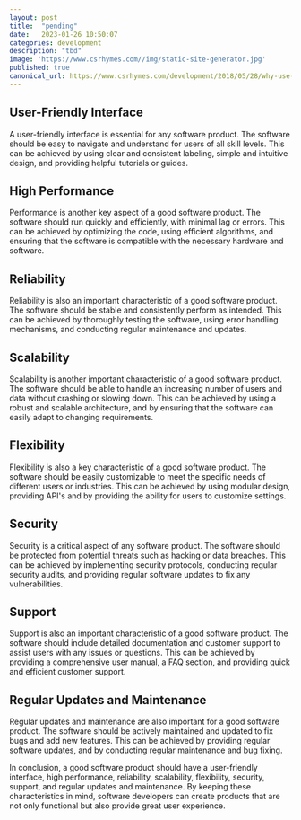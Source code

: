 ```yaml
---
layout: post
title:  "pending"
date:   2023-01-26 10:50:07
categories: development
description: "tbd"
image: 'https://www.csrhymes.com//img/static-site-generator.jpg'
published: true
canonical_url: https://www.csrhymes.com/development/2018/05/28/why-use-a-static-site-generator.html
---
```



## User-Friendly Interface
A user-friendly interface is essential for any software product. The software should be easy to navigate and understand for users of all skill levels. This can be achieved by using clear and consistent labeling, simple and intuitive design, and providing helpful tutorials or guides.

## High Performance
Performance is another key aspect of a good software product. The software should run quickly and efficiently, with minimal lag or errors. This can be achieved by optimizing the code, using efficient algorithms, and ensuring that the software is compatible with the necessary hardware and software.

## Reliability
Reliability is also an important characteristic of a good software product. The software should be stable and consistently perform as intended. This can be achieved by thoroughly testing the software, using error handling mechanisms, and conducting regular maintenance and updates.

## Scalability
Scalability is another important characteristic of a good software product. The software should be able to handle an increasing number of users and data without crashing or slowing down. This can be achieved by using a robust and scalable architecture, and by ensuring that the software can easily adapt to changing requirements.

## Flexibility
Flexibility is also a key characteristic of a good software product. The software should be easily customizable to meet the specific needs of different users or industries. This can be achieved by using modular design, providing API's and by providing the ability for users to customize settings.

## Security
Security is a critical aspect of any software product. The software should be protected from potential threats such as hacking or data breaches. This can be achieved by implementing security protocols, conducting regular security audits, and providing regular software updates to fix any vulnerabilities.

## Support
Support is also an important characteristic of a good software product. The software should include detailed documentation and customer support to assist users with any issues or questions. This can be achieved by providing a comprehensive user manual, a FAQ section, and providing quick and efficient customer support.

## Regular Updates and Maintenance
Regular updates and maintenance are also important for a good software product. The software should be actively maintained and updated to fix bugs and add new features. This can be achieved by providing regular software updates, and by conducting regular maintenance and bug fixing.

In conclusion, a good software product should have a user-friendly interface, high performance, reliability, scalability, flexibility, security, support, and regular updates and maintenance. By keeping these characteristics in mind, software developers can create products that are not only functional but also provide great user experience.



